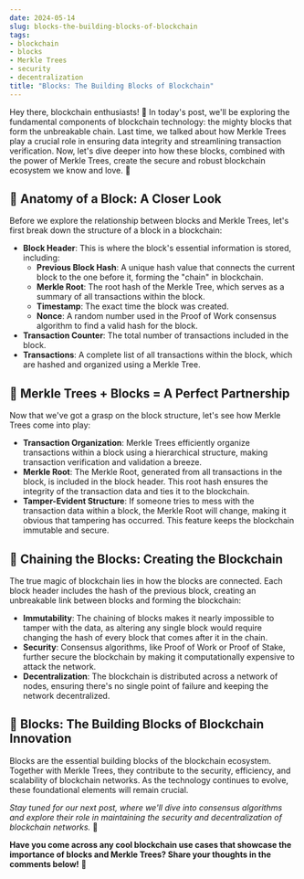 ```yaml
---
date: 2024-05-14
slug: blocks-the-building-blocks-of-blockchain
tags:
- blockchain
- blocks
- Merkle Trees
- security
- decentralization
title: "Blocks: The Building Blocks of Blockchain"
---
```


Hey there, blockchain enthusiasts! 🚀 In today's post, we'll be exploring the fundamental components of blockchain technology: the mighty blocks that form the unbreakable chain. Last time, we talked about how Merkle Trees play a crucial role in ensuring data integrity and streamlining transaction verification. Now, let's dive deeper into how these blocks, combined with the power of Merkle Trees, create the secure and robust blockchain ecosystem we know and love. 💪

## 🧱 Anatomy of a Block: A Closer Look

Before we explore the relationship between blocks and Merkle Trees, let's first break down the structure of a block in a blockchain:

- **Block Header**: This is where the block's essential information is stored, including:
  - **Previous Block Hash**: A unique hash value that connects the current block to the one before it, forming the "chain" in blockchain.
  - **Merkle Root**: The root hash of the Merkle Tree, which serves as a summary of all transactions within the block.
  - **Timestamp**: The exact time the block was created.
  - **Nonce**: A random number used in the Proof of Work consensus algorithm to find a valid hash for the block.
- **Transaction Counter**: The total number of transactions included in the block.
- **Transactions**: A complete list of all transactions within the block, which are hashed and organized using a Merkle Tree.

## 🌳 Merkle Trees + Blocks = A Perfect Partnership

Now that we've got a grasp on the block structure, let's see how Merkle Trees come into play:

- **Transaction Organization**: Merkle Trees efficiently organize transactions within a block using a hierarchical structure, making transaction verification and validation a breeze.
- **Merkle Root**: The Merkle Root, generated from all transactions in the block, is included in the block header. This root hash ensures the integrity of the transaction data and ties it to the blockchain.
- **Tamper-Evident Structure**: If someone tries to mess with the transaction data within a block, the Merkle Root will change, making it obvious that tampering has occurred. This feature keeps the blockchain immutable and secure.

## 🔗 Chaining the Blocks: Creating the Blockchain

The true magic of blockchain lies in how the blocks are connected. Each block header includes the hash of the previous block, creating an unbreakable link between blocks and forming the blockchain:

- **Immutability**: The chaining of blocks makes it nearly impossible to tamper with the data, as altering any single block would require changing the hash of every block that comes after it in the chain.
- **Security**: Consensus algorithms, like Proof of Work or Proof of Stake, further secure the blockchain by making it computationally expensive to attack the network.
- **Decentralization**: The blockchain is distributed across a network of nodes, ensuring there's no single point of failure and keeping the network decentralized.

## 🚀 Blocks: The Building Blocks of Blockchain Innovation

Blocks are the essential building blocks of the blockchain ecosystem. Together with Merkle Trees, they contribute to the security, efficiency, and scalability of blockchain networks. As the technology continues to evolve, these foundational elements will remain crucial.

*Stay tuned for our next post, where we'll dive into consensus algorithms and explore their role in maintaining the security and decentralization of blockchain networks.* 🤝

**Have you come across any cool blockchain use cases that showcase the importance of blocks and Merkle Trees? Share your thoughts in the comments below!** 💬
